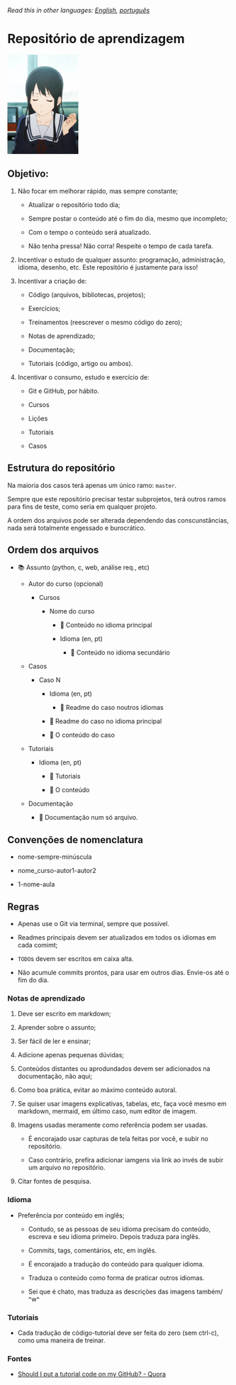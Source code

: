 *Read this in other languages: [English](readme.md), [português](readme.pt.md)*

# Repositório de aprendizagem

![](amazing-selfish.gif)

## Objetivo:

1. Não focar em melhorar rápido, mas sempre constante;
   
   * Atualizar o repositório todo dia;
   
   * Sempre postar o conteúdo até o fim do dia, mesmo que incompleto;
   
   * Com o tempo o conteúdo será atualizado.

   * Não tenha pressa! Não corra! Respeite o tempo de cada tarefa.

2. Incentivar o estudo de qualquer assunto: programação, administração, idioma, desenho, etc. Este repositório é justamente para isso!

3. Incentivar a criação de:
   
   * Código (arquivos, bibliotecas, projetos);
   
   * Exercícios;
   
   * Treinamentos (reescrever o mesmo  código do zero);
   
   * Notas de aprendizado;
   
   * Documentação;
   
   * Tutoriais (código, artigo  ou ambos).

4. Incentivar o consumo, estudo e exercício de:

   * Git e GitHub, por hábito.
   
   * Cursos
   
   * Lições
   
   * Tutoriais
   
   * Casos

## Estrutura do repositório

Na maioria dos casos terá apenas um único ramo: `master`.

Sempre que este repositório precisar testar subprojetos, terá outros ramos para fins de teste, como seria em qualquer projeto.

A ordem dos arquivos pode ser alterada dependendo das conscunstâncias, nada será totalmente engessado e burocrático.

## Ordem dos arquivos

* :books: Assunto (python, c, web, análise req., etc)
  
  * Autor do curso (opcional)
  
    * Cursos
      
      * Nome do curso
        
        * :book: Conteúdo no idioma principal
        
        * Idioma (en, pt)
          
          * :book: Conteúdo no idioma secundário
  
  * Casos
    
    * Caso N
      
      * Idioma (en, pt)
        
        * :book: Readme do caso noutros idiomas
      
      * :book: Readme do  caso no idioma principal
      
      * :toolbox: O conteúdo do caso
  
  * Tutoriais
    
    * Idioma (en, pt)
      
      * :book: Tutoriais
      
      * :toolbox: O conteúdo
  
  * Documentação
    
    * :book: Documentação num só arquivo.

## Convenções de nomenclatura

* nome-sempre-minúscula

* nome_curso-autor1-autor2

* 1-nome-aula

## Regras

* Apenas use o Git via terminal, sempre que possível.

* Readmes principais devem ser atualizados em todos os idiomas em cada comimt;

* `TODΟ`s devem ser escritos em caixa alta.

* Não acumule commits prontos, para usar em outros dias. Envie-os até o fim do dia.

### Notas de aprendizado

1. Deve ser escrito em markdown;

2. Aprender sobre o assunto;

3. Ser fácil de ler e ensinar;

4. Adicione apenas pequenas dúvidas;

5. Conteúdos distantes ou aprodundados devem ser adicionados na documentação, não aqui;

6. Como boa prática, evitar ao máximo conteúdo autoral.

7. Se quiser usar imagens explicativas, tabelas, etc, faça você mesmo em markdown, mermaid, em último caso, num editor de imagem.

8.  Imagens usadas meramente como referência podem ser usadas.
    
    * É encorajado usar capturas de tela feitas por você, e subir no repositório.
    
    * Caso contrário, prefira adicionar iamgens via link ao invés de subir um arquivo no repositório.

9.  Citar fontes de pesquisa.

### Idioma

* Preferência por conteúdo em inglês;
  
  * Contudo, se as pessoas de seu idioma precisam do conteúdo, escreva e seu idioma primeiro. Depois traduza para inglês.
  
  * Commits, tags, comentários, etc, em inglês.
  
  * É encorajado a tradução do conteúdo para qualquer idioma.
  
  * Traduza o conteúdo como forma de praticar outros idiomas.
  
  * Sei que é chato, mas traduza as descrições das imagens também/ ^w^

### Tutoriais

* Cada tradução de código-tutorial deve ser feita do zero (sem ctrl-c), como uma maneira de treinar.

### Fontes

* [Should I put a tutorial code on my GitHub? - Quora](https://www.quora.com/Should-I-put-a-tutorial-code-on-my-GitHub)